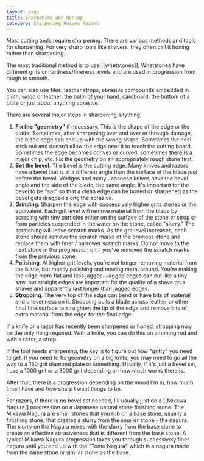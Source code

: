 ```yaml
---
layout: page
title: Sharpening and Honing
category: Sharpening Knives Razors
---
```

Most cutting tools require sharpening. There are various methods and tools for sharpening. For very sharp tools like shavers, they often call it honing rather than sharpening.

The most traditional method is to use [[whetstones]]. Whetstones have different grits or hardness/fineness levels and are used in progression from rough to smooth.

You can also use files, leather strops, abrasive compounds embedded in cloth, wood or leather, the palm of your hand, cardboard, the bottom of a plate or just about anything abrasive.

There are several major steps in sharpening anything.

1. **Fix the "geometry"** if necessary. This is the shape of the edge or the blade. Sometimes, after sharpening over and over or through damage, the blade edge can end up with the wrong shape. Sometimes the heel stick out and doesn't allow the edge near it to touch the cutting board. Sometimes the edge becomes convex or curved, sometimes there is a major chip, etc. Fix the geometry on an appropriately rough stone first.
2. **Set the bevel**. The bevel is the cutting edge. Many knives and razors have a bevel that is at a different angle than the surface of the blade just before the bevel. Wedges and many Japanese knives have the bevel angle and the side of the blade, the same angle. It's important for the bevel to be "set" so that a clean edge can be honed or sharpened as the bevel gets dragged along the abrasive.
3. **Grinding**. Sharpen the edge with successively higher grits stones or the equivalent. Each grit level will remove material from the blade by scraping with tiny particles either on the surface of the stone or strop or from particles suspended in the water on the stone, called "slurry." The scratching will leave scratch marks. As the grit level increases, each stone should remove the scratch marks of the previous stone and replace them with finer / narrower scratch marks. Do not move to the next stone in the progression until you've removed the scratch marks from the previous stone.
4. **Polishing**. At higher grit levels, you're not longer removing material from the blade, but mostly polishing and moving metal around. You're making the edge more flat and less jagged. Jagged edges can cut like a tiny saw, but straight edges are important for the quality of a shave on a shaver and apparently last longer than jagged edges.
5. **Stropping**. The very top of the edge can bend or have bits of material and unevenness on it. Stropping pulls a blade across leather or other final fine surface to straighten the tip of the edge and remove bits of extra material from the edge for the final edge.

If a knife or a razor has recently been sharpened or honed, stropping may be the only thing required. With a knife, you can do this on a honing rod and with a razor, a strop.

If the tool needs sharpening, the key is to figure out how "gritty" you need to get. If you need to fix geometry on a big knife, you may need to go all the way to a 150 grit diamond plate or something. Usually, if it's just a bevel set, I use a 1000 grit or a 3000 grit depending on how much works there is.

After that, there is a progression depending on the mood I'm in, how much time I have and how sharp I want things to be.

For razors, if there is no bevel set needed, I'll usually just do a [[Mikawa Nagura]] progression on a Japanese natural stone finishing stone. The Mikawa Nagura are small stones that you rub on a base stone, usually a finishing stone, that creates a slurry from the smaller stone - the nagura. The slurry on the Nagura mixes with the slurry from the base stone to create an effective abrasiveness that is different from the base stone. A typical Mikawa Nagura progression takes you through successively finer nagura until you end up with the "Tomo Nagura" which is a nagura made from the same stone or similar stone as the base.